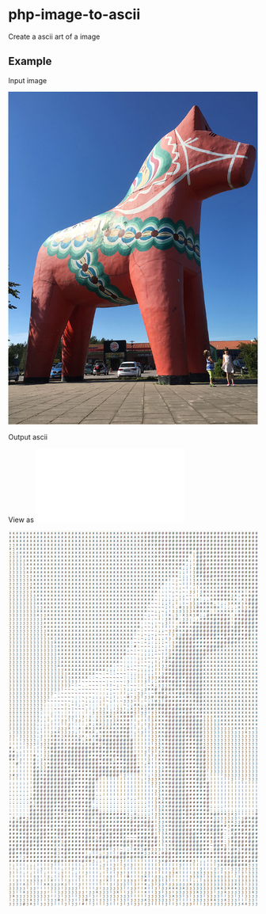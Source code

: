 # php-image-to-ascii
Create a ascii art of a image


## Example
Input image

![Input image](images/input.jpg)



Output ascii

View as ![plain text](images/ascii.txt)

![output image](images/output.jpg)
